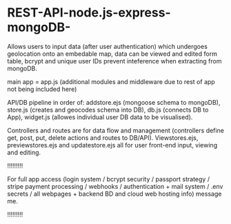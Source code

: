 # REST-API-node.js-express-mongoDB-
Allows users to input data (after user authentication) which undergoes geolocation onto an embedable map, data can be viewed and edited form table, bcrypt and unique user IDs prevent inteference when extracting from mongoDB. 

main app = app.js (additional modules and middleware due to rest of app not being included here) 

API/DB pipeline in order of: 
addstore.ejs (mongoose schema to mongoDB), 
store.js (creates and geocodes schema into DB), 
db.js (connects DB to App), 
widget.js (allowes individual user DB data to be visualised). 

Controllers and routes are for data flow and management (controllers define get, post, put, delete actions and routes to DB/API). 
Viewstores.ejs, previewstores.ejs and updatestore.ejs all for user front-end input, viewing and editing.

!!!!!!!!!

For full app access (login system / bcrypt security / passport strategy / stripe payment processing / webhooks / authentication + mail system / .env secrets / all webpages + backend BD and cloud web hosting info) message me.

!!!!!!!!!
